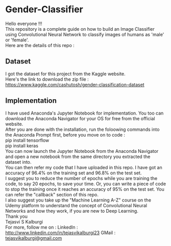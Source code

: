 # Gender-Classifier
Hello everyone !!! 
<br>This repository is a complete guide on how to build an Image Classifier using Convolutional Neural Network to classify images of humans as 'male' or 'female'.
<br>Here are the details of this repo :

## Dataset
I got the dataset for this project from the Kaggle website.
<br>Here's the link to download the zip file : https://www.kaggle.com/cashutosh/gender-classification-dataset

## Implementation
I have used Anaconda's Jupyter Notebook for implementation. You too can download the Anaconda Navigator for your OS for free from the official website.
<br>After you are done with the installation, run the foloowing commands into the Anaconda Prompt first, before you move on to code : 
<br>pip install tensorflow
<br>pip install keras
<br>You can now launch the Jupyter Notebook from the Anaconda Navigator and open a new notebook from the same directory you extracted the dataset into.
<br>You can then refer my code that I have uploaded in this repo. I have got an accuracy of 96.4% on the training set and 96.8% on the test set.
<br>I suggest you to reduce the number of epochs while you are training the code, to say 20 epochs, to save your time. Or, you can write a piece of code to stop the training once it reaches an accuracy of 95% on the test set. You can refer the "callback" section of this repo.
<br>I also suggest you take up the "Machine Learning A-Z" course on the Udemy platform to understand the concept of Convolutional Neural Networks and how they work, if you are new to Deep Learning.
<br>Thank you
<br>Tejasvi S Kalburgi
<br>For more, follow me on : 
LinkedIn : http://www.linkedin.com/in/tejasvikalburgi23
GMail : tejasvikalburgi@gmail.com
